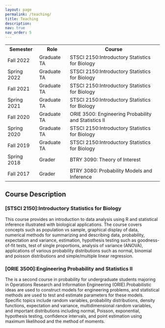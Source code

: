 ```yaml
---
layout: page
permalink: /teaching/
title: Teaching
description:
nav: true
nav_order: 5
---
```


<div class="teaching">
<table>
  <tr>
    <th>Semester</th>
    <th>Role</th>
    <th>Course</th>
  </tr>
  <tr>
    <td>Fall 2022</td>
    <td>Graduate TA</td>
    <td>STSCI 2150:Introductory Statistics for Biology</td>
  </tr>
  <tr>
    <td>Spring 2022</td>
    <td>Graduate TA</td>
    <td>STSCI 2150:Introductory Statistics for Biology</td>
  </tr>
  <tr>
    <td>Fall 2021</td>
    <td>Graduate TA</td>
    <td>STSCI 2150:Introductory Statistics for Biology</td>
  </tr>
  <tr>
    <td>Spring 2021</td>
    <td>Graduate TA</td>
    <td>STSCI 2150:Introductory Statistics for Biology</td>
  </tr>
  <tr>
    <td>Fall 2020</td>
    <td>Graduate TA</td>
    <td>ORIE 3500: Engineering Probability and Statistics II </td>
  </tr>
  <tr>
    <td>Spring 2020</td>
    <td>Graduate TA</td>
    <td>STSCI 2150:Introductory Statistics for Biology</td>
  </tr>
  <tr>
    <td>Fall 2019</td>
    <td>Graduate TA</td>
    <td>STSCI 2150:Introductory Statistics for Biology</td>
  </tr>
  <tr>
    <td>Spring 2018</td>
    <td>Grader</td>
    <td>BTRY 3090: Theory of Interest</td>
  </tr>
  <tr>
    <td>Fall 2017</td>
    <td>Grader</td>
    <td>BTRY 3080: Probability Models and Inference</td>
  </tr>
</table>
<h2> Course Description</h2>
<h3>[STSCI 2150]:Introductory Statistics for Biology</h3>
<span>
This course provides an introduction to data analysis using R and statistical inference illustrated with biological applications. The course covers concepts such as population vs sample, graphical display of data, numerical methods for summarizing and describing data, probability, expectation and variance, estimation, hypothesis testing such as goodness-of-fit tests, test of single proportions, analysis of variance (ANOVA), applications of various probability distributions such as normal, binomial and poisson distributions and simple/multiple linear regression.
</span>
<h3>[ORIE 3500]:Engineering Probability and Statistics II</h3>
<span>
The is a second course in probability for undergraduate students majoring in Operations Research and Information Engineering (ORIE).Probabilistic ideas are used to construct models for engineering problems, and statistical methods are used to test and estimate parameters for these models. Specific topics include random variables, probability distributions, density functions, expectation and variance, multidimensional random variables, and important distributions including normal, Poisson, exponential, hypothesis testing, confidence intervals, and point estimation using maximum likelihood and the method of moments.
</span>
</div>
